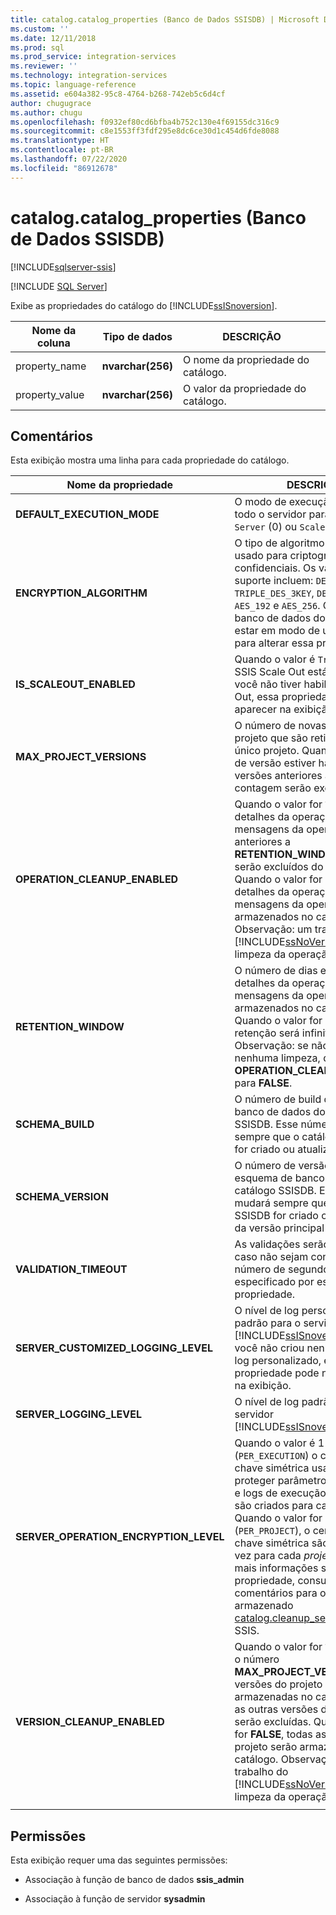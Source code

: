 ```yaml
---
title: catalog.catalog_properties (Banco de Dados SSISDB) | Microsoft Docs
ms.custom: ''
ms.date: 12/11/2018
ms.prod: sql
ms.prod_service: integration-services
ms.reviewer: ''
ms.technology: integration-services
ms.topic: language-reference
ms.assetid: e604a382-95c8-4764-b268-742eb5c6d4cf
author: chugugrace
ms.author: chugu
ms.openlocfilehash: f0932ef80cd6bfba4b752c130e4f69155dc316c9
ms.sourcegitcommit: c8e1553ff3fdf295e8dc6ce30d1c454d6fde8088
ms.translationtype: HT
ms.contentlocale: pt-BR
ms.lasthandoff: 07/22/2020
ms.locfileid: "86912678"
---
```

# <a name="catalogcatalog_properties-ssisdb-database"></a>catalog.catalog_properties (Banco de Dados SSISDB)

[!INCLUDE[sqlserver-ssis](../../includes/applies-to-version/sqlserver-ssis.md)]


[!INCLUDE [SQL Server](../../includes/applies-to-version/sqlserver.md)]

  Exibe as propriedades do catálogo do [!INCLUDE[ssISnoversion](../../includes/ssisnoversion-md.md)].  
  
|Nome da coluna|Tipo de dados|DESCRIÇÃO|  
|-----------------|---------------|-----------------|  
|property_name|**nvarchar(256)**|O nome da propriedade do catálogo.|  
|property_value|**nvarchar(256)**|O valor da propriedade do catálogo.|  
  
## <a name="remarks"></a>Comentários  
 Esta exibição mostra uma linha para cada propriedade do catálogo.
  
|Nome da propriedade|DESCRIÇÃO|  
|-------------------|-----------------|  
|**DEFAULT_EXECUTION_MODE**|O modo de execução padrão de todo o servidor para pacotes – `Server` (0) ou `Scale Out` (1). |
|**ENCRYPTION_ALGORITHM**|O tipo de algoritmo de criptografia usado para criptografar dados confidenciais. Os valores com suporte incluem: `DES`, `TRIPLE_DES`, `TRIPLE_DES_3KEY`, `DESX`, `AES_128`, `AES_192` e `AES_256`. Observação: o banco de dados do catálogo deve estar em modo de usuário único para alterar essa propriedade.|
|**IS_SCALEOUT_ENABLED**|Quando o valor é `True`, o recurso SSIS Scale Out está habilitado. Se você não tiver habilitado o Scale Out, essa propriedade poderá não aparecer na exibição.|
|**MAX_PROJECT_VERSIONS**|O número de novas versões do projeto que são retidas para um único projeto. Quando a limpeza de versão estiver habilitada, as versões anteriores além desta contagem serão excluídas.|  
|**OPERATION_CLEANUP_ENABLED**|Quando o valor for `TRUE`, os detalhes da operação e as mensagens da operação anteriores a **RETENTION_WINDOW** (dias) serão excluídos do catálogo. Quando o valor for `FALSE`, todos os detalhes da operação e mensagens da operação serão armazenados no catálogo. Observação: um trabalho do [!INCLUDE[ssNoVersion](../../includes/ssnoversion-md.md)] executa a limpeza da operação.|  
|**RETENTION_WINDOW**|O número de dias em que os detalhes da operação e as mensagens da operação serão armazenados no catálogo. Quando o valor for `-1`, a janela de retenção será infinita. Observação: se não desejar nenhuma limpeza, defina **OPERATION_CLEANUP_ENABLED** para **FALSE**.|
|**SCHEMA_BUILD**|O número de build do esquema de banco de dados do catálogo SSISDB. Esse número mudará sempre que o catálogo do SSISDB for criado ou atualizado.|
|**SCHEMA_VERSION**|O número de versão principal do esquema de banco de dados do catálogo SSISDB. Esse número mudará sempre que o catálogo do SSISDB for criado ou o upgrade da versão principal for realizado.|
|**VALIDATION_TIMEOUT**|As validações serão interrompidas caso não sejam concluídas no número de segundos especificado por esta propriedade.|  
|**SERVER_CUSTOMIZED_LOGGING_LEVEL**|O nível de log personalizado padrão para o servidor [!INCLUDE[ssISnoversion](../../includes/ssisnoversion-md.md)]. Se você não criou nenhum nível de log personalizado, essa propriedade pode não aparecer na exibição.|
|**SERVER_LOGGING_LEVEL**|O nível de log padrão para o servidor [!INCLUDE[ssISnoversion](../../includes/ssisnoversion-md.md)].|
|**SERVER_OPERATION_ENCRYPTION_LEVEL**|Quando o valor é 1 (`PER_EXECUTION`) o certificado e a chave simétrica usados para proteger parâmetros de execução e logs de execução confidenciais são criados para cada *execução*. Quando o valor for 2 (`PER_PROJECT`), o certificado e a chave simétrica são criados uma vez para cada *projeto*. Para obter mais informações sobre essa propriedade, consulte os comentários para o procedimento armazenado [catalog.cleanup_server_log](../system-stored-procedures/catalog-cleanup-server-log.md#remarks) do SSIS.|
|**VERSION_CLEANUP_ENABLED**|Quando o valor for `TRUE`, somente o número **MAX_PROJECT_VERSIONS** de versões do projeto serão armazenadas no catálogo e todas as outras versões do projeto serão excluídas. Quando o valor for **FALSE**, todas as versões do projeto serão armazenadas no catálogo. Observação: um trabalho do [!INCLUDE[ssNoVersion](../../includes/ssnoversion-md.md)] executa a limpeza da operação.|
|||
  
## <a name="permissions"></a>Permissões  
 Esta exibição requer uma das seguintes permissões:  
  
-   Associação à função de banco de dados **ssis_admin**  
  
-   Associação à função de servidor **sysadmin**  
  
  
